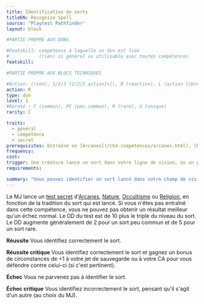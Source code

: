 ```yaml
---
title: Identification de sorts
titleEN: Recognize Spell
source: "Playtest Pathfinder"
layout: block

#PARTIE PROPRE AUX DONS

#Featskill: compétence à laquelle un don est liée
#           (rien) si général ou utilisable avec toutes compétences
featskill: 

#PARTIE PROPRE AUX BLOCS TECHNIQUES

#Action: (rien), 1/2/3 (1/2/3 action[s]), R (réaction), L (action libre)
action: R
type: don
level: 1
#Rareté : C (commun), PC (peu commun), R (rare), U (unique)
rarity: C

traits:
  - général
  - compétence
  - secret
prerequisites: Entraîné en [Arcanes](/ch4-compétences/arcanes.html), [Nature](/ch4-compétences/nature.html), [Occultisme](/ch4-compétences/occultisme.html) ou [Religion](/ch4-compétences/religion.html)
frequency:
cost:
trigger: Une créature lance un sort dans votre ligne de vision, ou un piège (ou un objet inanimé similaire) se déclenche et lance un sort. Vous devez être conscient du fait que la créature lance un sort ou que le piège se déclenche.
requirements:

summary: "Vous pouvez identifier un sort lancé dans votre champ de vision."
---
```


Le MJ lance un [test secret](/ch9-jouer-à-pathfinder/tests.html#tests-secrets) d'[Arcanes](/ch4-compétences/arcanes.html), [Nature](/ch4-compétences/nature.html), [Occultisme](/ch4-compétences/occultisme.html) ou [Religion](/ch4-compétences/religion.html), en fonction de la tradition du sort qui est lancé. Si vous n'êtes pas entraîné dans cette compétence, vous ne pouvez pas obtenir un résultat meilleur qu'un échec normal. Le DD du test est de 10 plus le triple du niveau du sort. Le DD augmente généralement de 2 pour un sort peu commun et de 5 pour un sort rare.

**Réussite** Vous identifiez correctement le sort.

**Réussite critique** Vous identifiez correctement le sort et gagnez un bonus de circonstances de +1 à votre jet de sauvegarde ou à votre CA pour vous défendre contre celui-ci (si c'est pertinent).

**Échec** Vous ne parvenez pas à identifier le sort.

**Échec critique** Vous identifiez incorrectement le sort, pensant qu'il s'agit d'un autre (au choix du MJ).